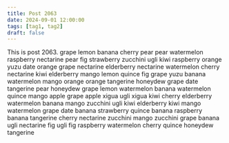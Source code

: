 ```yaml
---
title: Post 2063
date: 2024-09-01 12:00:00
tags: [tag1, tag2]
draft: false
---
```

This is post 2063.
grape
lemon
banana
cherry
pear
pear
watermelon
raspberry
nectarine
pear
fig
strawberry
zucchini
ugli
kiwi
raspberry
orange
yuzu
date
orange
grape
nectarine
elderberry
nectarine
watermelon
cherry
nectarine
kiwi
elderberry
mango
lemon
quince
fig
grape
yuzu
banana
watermelon
mango
orange
orange
tangerine
honeydew
grape
date
tangerine
pear
honeydew
grape
lemon
watermelon
banana
watermelon
quince
mango
apple
grape
apple
xigua
ugli
xigua
kiwi
cherry
elderberry
watermelon
banana
mango
zucchini
ugli
kiwi
elderberry
kiwi
mango
watermelon
grape
date
banana
strawberry
quince
banana
raspberry
banana
tangerine
cherry
nectarine
zucchini
mango
zucchini
grape
banana
ugli
nectarine
fig
ugli
fig
raspberry
watermelon
cherry
quince
honeydew
tangerine

